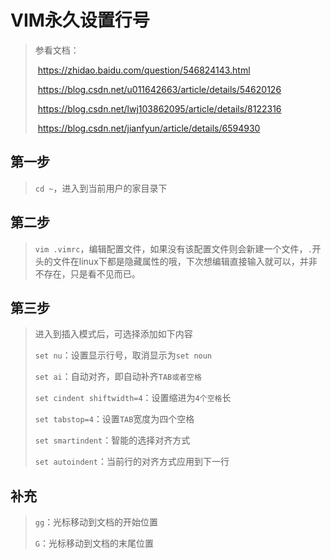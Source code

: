 # VIM永久设置行号

> 参看文档：
>
> ​	https://zhidao.baidu.com/question/546824143.html
>
> ​	https://blog.csdn.net/u011642663/article/details/54620126
>
> ​	https://blog.csdn.net/lwj103862095/article/details/8122316
>
> ​	https://blog.csdn.net/jianfyun/article/details/6594930

## 第一步

> `cd ~`，进入到当前用户的家目录下

## 第二步

> `vim .vimrc`，编辑配置文件，如果没有该配置文件则会新建一个文件，`.`开头的文件在linux下都是隐藏属性的哦，下次想编辑直接输入就可以，并非不存在，只是看不见而已。

## 第三步

> 进入到插入模式后，可选择添加如下内容
>
> `set nu`：设置显示行号，取消显示为`set noun`
>
> `set ai`：自动对齐，即自动补齐`TAB或者空格`
>
> `set cindent shiftwidth=4`：设置缩进为`4个空格`长
>
> `set tabstop=4`：设置`TAB`宽度为四个空格
>
> `set smartindent`：智能的选择对齐方式
>
> `set autoindent`：当前行的对齐方式应用到下一行 

## 补充

> `gg`：光标移动到文档的开始位置
>
> `G`：光标移动到文档的末尾位置

